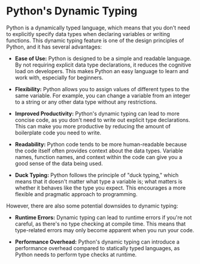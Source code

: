 # Python's Dynamic Typing

Python is a dynamically typed language, which means that you don't need to explicitly specify data types when declaring variables or writing functions. This dynamic typing feature is one of the design principles of Python, and it has several advantages:

- **Ease of Use:** Python is designed to be a simple and readable language. By not requiring explicit data type declarations, it reduces the cognitive load on developers. This makes Python an easy language to learn and work with, especially for beginners.

- **Flexibility:** Python allows you to assign values of different types to the same variable. For example, you can change a variable from an integer to a string or any other data type without any restrictions.

- **Improved Productivity:** Python's dynamic typing can lead to more concise code, as you don't need to write out explicit type declarations. This can make you more productive by reducing the amount of boilerplate code you need to write.

- **Readability:** Python code tends to be more human-readable because the code itself often provides context about the data types. Variable names, function names, and context within the code can give you a good sense of the data being used.

- **Duck Typing:** Python follows the principle of "duck typing," which means that it doesn't matter what type a variable is; what matters is whether it behaves like the type you expect. This encourages a more flexible and pragmatic approach to programming.

However, there are also some potential downsides to dynamic typing:

- **Runtime Errors:** Dynamic typing can lead to runtime errors if you're not careful, as there's no type checking at compile time. This means that type-related errors may only become apparent when you run your code.

- **Performance Overhead:** Python's dynamic typing can introduce a performance overhead compared to statically typed languages, as Python needs to perform type checks at runtime.
